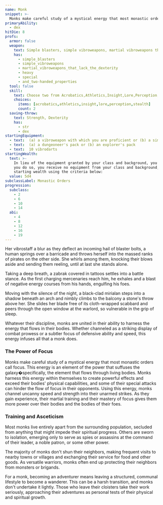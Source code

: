 ```yaml
---
name: Monk
snippet: >-
  Monks make careful study of a mystical energy that most monastic orders call focus
primaryAbility:
  - dex
hitDie: 8
profs:
  armor: false
  weapon:
    text: Simple blasters, simple vibroweapons, martial vibroweapons that lack the dexterity, heavy, special, and two-handed properties
    has:
      - simple_blasters
      - simple_vibroweapons
      - martial_vibroweapons_that_lack_the_dexterity
      - heavy
      - special
      - and_two-handed_properties
  tool: false
  skill:
    text: Choose two from Acrobatics,Athletics,Insight,Lore,Perception,Stealth
    choices:
      items: [acrobatics,athletics,insight,lore,perception,stealth]
      count: 2
  saving-throw:
    text: Strength, Dexterity
    has:
      - str
      - dex
startingEquipment:
  - text:  (a) a vibroweapon with which you are proficient or (b) a simple blaster and a power cell
  - text:  (a) a dungeoneer's pack or (b) an explorer's pack
  - text:  10 vibrodarts
startingWealth:
  text: >-
    In lieu of the equipment granted by your class and background, you can elect to purchase your starting gear. If
    you do so, you receive no equipment from your class and background, and instead roll for your
    starting wealth using the criteria below:
  value: 5d4
subclassLabel: Monastic Orders
progression:
  subclass:
    - 2
    - 6
    - 10
    - 14
  abi:
    - 4
    - 8
    - 12
    - 16
    - 19
---
```

Her vibrostaff a blur as they deflect an incoming hail of blaster bolts, a human springs over a barricade and throws herself into the massed ranks of pirates on the other side. She whirls among them, knocking their blows aside and sending them reeling, until at last she stands alone.

Taking a deep breath, a zabrak covered in tattoos settles into a battle stance. As the first charging mercenaries reach him, he exhales and a blast of negative energy courses from his hands, engulfing his foes.

Moving with the silence of the night, a black-clad mirialan steps into a shadow beneath an arch and nimbly climbs to the balcony a stone's throw above her. She slides her blade free of its cloth-wrapped scabbard and peers through the open window at the warlord, so vulnerable in the grip of sleep.

Whatever their discipline, monks are united in their ability to harness the energy that flows in their bodies. Whether channeled as a striking display of combat prowess or a subtler focus of defensive ability and speed, this energy infuses all that a monk does.

### The Power of Focus
Monks make careful study of a mystical energy that most monastic orders call focus. This energy is an element of the power that suffuses the galaxy�specifically, the element that flows through living bodies. Monks harness this energy within themselves to create powerful effects and exceed their bodies' physical capabilities, and some of their special attacks can hinder the flow of focus in their opponents. Using this energy, monks channel uncanny speed and strength into their unarmed strikes. As they gain experience, their martial training and their mastery of focus gives them more power over their bodies and the bodies of their foes.

### Training and Asceticism
Most monks live entirely apart from the surrounding population, secluded from anything that might impede their spiritual progress. Others are sworn to isolation, emerging only to serve as spies or assassins at the command of their leader, a noble patron, or some other power.

The majority of monks don't shun their neighbors, making frequent visits to nearby towns or villages and exchanging their service for food and other goods. As versatile warriors, monks often end up protecting their neighbors from monsters or brigands.

For a monk, becoming an adventurer means leaving a structured, communal lifestyle to become a wanderer. This can be a harsh transition, and monks don't undertake it lightly. Those who leave their cloisters take their work seriously, approaching their adventures as personal tests of their physical and spiritual growth. 
